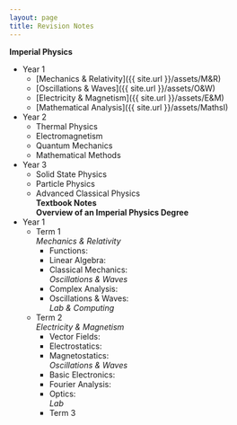 ```yaml
---
layout: page
title: Revision Notes
---
```

**Imperial Physics**
- Year 1
  - [Mechanics & Relativity]({{ site.url }}/assets/M&R)
  - [Oscillations & Waves]({{ site.url }}/assets/O&W)
  - [Electricity & Magnetism]({{ site.url }}/assets/E&M)
  - [Mathematical Analysis]({{ site.url }}/assets/MathsI)
- Year 2
  - Thermal Physics
  - Electromagnetism
  - Quantum Mechanics
  - Mathematical Methods
- Year 3
  - Solid State Physics
  - Particle Physics
  - Advanced Classical Physics
<br>**Textbook Notes**
<br>**Overview of an Imperial Physics Degree**
- Year 1
  - Term 1
  <br>*Mechanics & Relativity*
    - Functions:
    - Linear Algebra:
    - Classical Mechanics:
  <br>*Oscillations & Waves*
    - Complex Analysis:
    - Oscillations & Waves:
  <br>*Lab & Computing*
  - Term 2
  <br>*Electricity & Magnetism*
    - Vector Fields:
    - Electrostatics:
    - Magnetostatics:
  <br>*Oscillations & Waves*
    - Basic Electronics:
    - Fourier Analysis:
    - Optics:
  <br>*Lab*
    - Term 3
